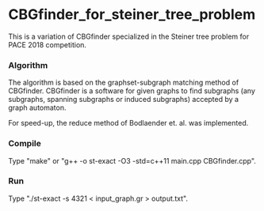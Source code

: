 # CBGfinder_for_steiner_tree_problem
This is a variation of CBGfinder specialized in the Steiner tree problem for PACE 2018 competition.

### Algorithm
The algorithm is based on the graphset-subgraph matching method of CBGfinder.
CBGfinder is a software for given graphs to find subgraphs (any subgraphs, spanning subgraphs or induced subgraphs) accepted by a graph automaton.

For speed-up, the reduce method of Bodlaender et. al. was implemented.

### Compile
Type "make" or "g++ -o st-exact -O3 -std=c++11 main.cpp CBGfinder.cpp".

### Run
Type "./st-exact -s 4321 < input_graph.gr > output.txt".
